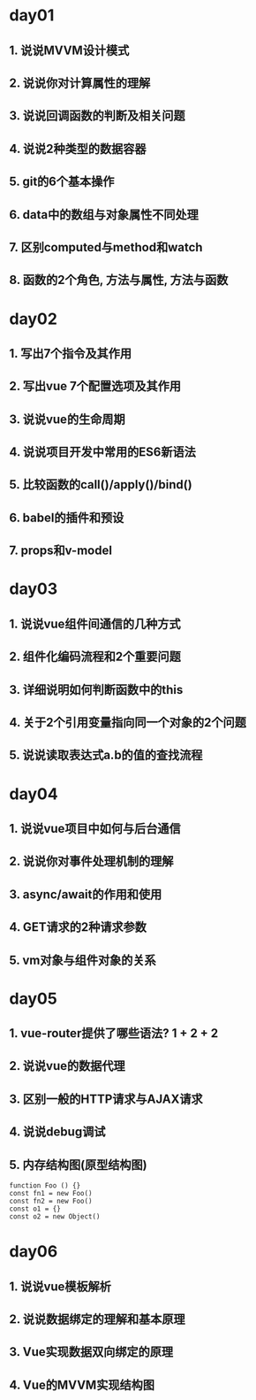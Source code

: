 # day01
## 1. 说说MVVM设计模式
## 2. 说说你对计算属性的理解
## 3. 说说回调函数的判断及相关问题
## 4. 说说2种类型的数据容器
## 5. git的6个基本操作
## 6. data中的数组与对象属性不同处理
## 7. 区别computed与method和watch
## 8. 函数的2个角色, 方法与属性, 方法与函数

# day02
## 1. 写出7个指令及其作用
## 2. 写出vue 7个配置选项及其作用
## 3. 说说vue的生命周期
## 4. 说说项目开发中常用的ES6新语法
## 5. 比较函数的call()/apply()/bind()
## 6. babel的插件和预设
## 7. props和v-model

# day03
## 1. 说说vue组件间通信的几种方式
## 2. 组件化编码流程和2个重要问题
## 3. 详细说明如何判断函数中的this
## 4. 关于2个引用变量指向同一个对象的2个问题
## 5. 说说读取表达式a.b的值的查找流程

# day04
## 1. 说说vue项目中如何与后台通信
## 2. 说说你对事件处理机制的理解
## 3. async/await的作用和使用
## 4. GET请求的2种请求参数
## 5. vm对象与组件对象的关系

# day05
## 1. vue-router提供了哪些语法?   1 + 2 + 2
## 2. 说说vue的数据代理
## 3. 区别一般的HTTP请求与AJAX请求
## 4. 说说debug调试
## 5. 内存结构图(原型结构图)
    function Foo () {}
    const fn1 = new Foo()
    const fn2 = new Foo()
    const o1 = {}
    const o2 = new Object()











# day06
## 1. 说说vue模板解析
## 2. 说说数据绑定的理解和基本原理
## 3. Vue实现数据双向绑定的原理
## 4. Vue的MVVM实现结构图